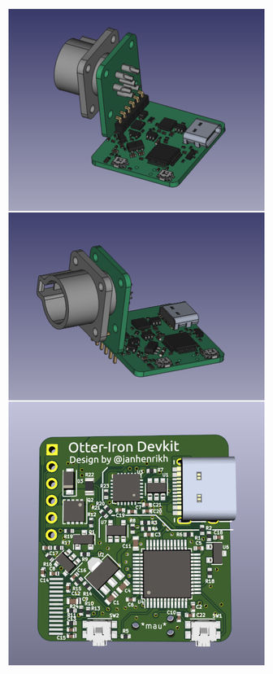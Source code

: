 ![](/KiCAD/OtterIron_Devkit/3D1.png)
![](/KiCAD/OtterIron_Devkit/3D2.png)
![](/KiCAD/OtterIron_Devkit/3D3.png)
